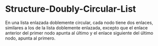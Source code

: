 # Structure-Doubly-Circular-List
En una lista enlazada doblemente circular, cada nodo tiene dos enlaces, similares a los de la lista doblemente enlazada, excepto que el enlace anterior del primer nodo apunta al último y el enlace siguiente del último nodo, apunta al primero. 
